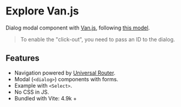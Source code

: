 # Explore Van.js

Dialog modal component with [Van.js](https://vanjs.org/), following [this model](https://github.com/FredericHeem/van-kit).

> To enable the "click-out", you need to pass an ID to the dialog.

## Features

- Navigation powered by [Universal Router](https://github.com/kriasoft/universal-router).
- Modal (`<dialog>`) components with forms.
- Example with `<Select>`.
- No CSS in JS.
- Bundled with Vite: 4.9k +
